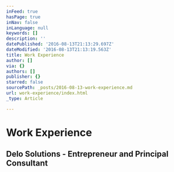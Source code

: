 ```yaml
---
inFeed: true
hasPage: true
inNav: false
inLanguage: null
keywords: []
description: ''
datePublished: '2016-08-13T21:13:29.697Z'
dateModified: '2016-08-13T21:13:19.563Z'
title: Work Experience
author: []
via: {}
authors: []
publisher: {}
starred: false
sourcePath: _posts/2016-08-13-work-experience.md
url: work-experience/index.html
_type: Article

---
```

# Work Experience

## Delo Solutions - Entrepreneur and Principal Consultant